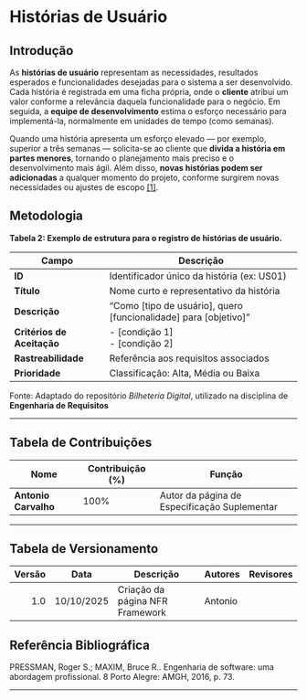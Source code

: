 # Histórias de Usuário

## Introdução  

As **histórias de usuário** representam as necessidades, resultados esperados e funcionalidades desejadas para o sistema a ser desenvolvido. Cada história é registrada em uma ficha própria, onde o **cliente** atribui um valor conforme a relevância daquela funcionalidade para o negócio. Em seguida, a **equipe de desenvolvimento** estima o esforço necessário para implementá-la, normalmente em unidades de tempo (como semanas).  

Quando uma história apresenta um esforço elevado — por exemplo, superior a três semanas — solicita-se ao cliente que **divida a história em partes menores**, tornando o planejamento mais preciso e o desenvolvimento mais ágil. Além disso, **novas histórias podem ser adicionadas** a qualquer momento do projeto, conforme surgirem novas necessidades ou ajustes de escopo <a id="anchor_1" href="#REF1">[1]</a>.  

## Metodologia  

**Tabela 2: Exemplo de estrutura para o registro de histórias de usuário.**  

| Campo                    | Descrição                                   |
| ------------------------- | ------------------------------------------- |
| **ID**                    | Identificador único da história (ex: US01)  |
| **Título**                | Nome curto e representativo da história     |
| **Descrição**             | “Como [tipo de usuário], quero [funcionalidade] para [objetivo]” |
| **Critérios de Aceitação**| - [condição 1] <br> - [condição 2]         |
| **Rastreabilidade**       | Referência aos requisitos associados        |
| **Prioridade**            | Classificação: Alta, Média ou Baixa         |

Fonte: Adaptado do repositório *Bilheteria Digital*, utilizado na disciplina de **Engenharia de Requisitos** 

---

## Tabela de Contribuições

| **Nome**            | **Contribuição (%)** | **Função**                                 |
|----------------------|----------------------|--------------------------------------------|
| **Antonio Carvalho** | 100%                 | Autor da página de Especificação Suplementar |

---

## Tabela de Versionamento

| Versão | Data       | Descrição                                   | Autores  | Revisores |
|-------:|------------|----------------------------------------------|----------|-----------|
| 1.0    | 10/10/2025 | Criação da página NFR Framework | Antonio |         |

## Referência Bibliográfica

PRESSMAN, Roger S.; MAXIM, Bruce R.. Engenharia de software: uma abordagem profissional. 8 Porto Alegre: AMGH, 2016, p. 73.

---